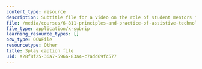 ```yaml
---
content_type: resource
description: Subtitle file for a video on the role of student mentors for the course.
file: /media/courses/6-811-principles-and-practice-of-assistive-technology-fall-2014/a28f8f2536a7596683a4c7add69fc577_K67ojX4-PL8.vtt
file_type: application/x-subrip
learning_resource_types: []
ocw_type: OCWFile
resourcetype: Other
title: 3play caption file
uid: a28f8f25-36a7-5966-83a4-c7add69fc577
---
```

